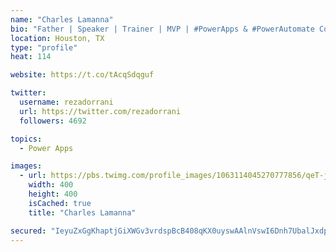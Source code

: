```yaml
---
name: "Charles Lamanna"
bio: "Father | Speaker | Trainer | MVP | #PowerApps & #PowerAutomate Community Super User | YouTuber Right-pointing triangle http://youtube.com/c/rezadorrani | Learn - Share - Clockwise rightwards and leftwards open circle arrows"
location: Houston, TX
type: "profile"
heat: 114

website: https://t.co/tAcqSdqguf

twitter:
  username: rezadorrani
  url: https://twitter.com/rezadorrani
  followers: 4692

topics:
  - Power Apps

images:
  - url: https://pbs.twimg.com/profile_images/1063114045270777856/qeT-jpWr_400x400.jpg
    width: 400
    height: 400
    isCached: true
    title: "Charles Lamanna"

secured: "IeyuZxGgKhaptjGiXWGv3vrdspBcB408qKX0uyswAAlnVswI6Dnh7UbalJxdpq9mvJ2+6rEdWM9SNUh8gPPNBdqtiftkcahDXZ0zGU9HvUFdJH3oQAkWVXSzGpVh84T9sVM41aDb44avg7SOstUNtLkkVziKTi02l+1KV9b45eKLqdFpkcExfQgGAe+dfsO3UR4iOjYF4iwgZIy4qWS8YP+UNsAA90vvUiOQuv6iUmOP/XyYXoNgPu455PVaVrYUujEjac/cStCTOx8k4pB07jkvja6ZC2n7rOohb9Saox1Hijy8MfSXcLdLiC8DbH4T4J787Gbb7JDCIuc+ZHRBsxm1yIyHwEVi6VD6kSZMJQdpDdrRCP+9sEGT3XBrH+qmUg7CHoJT+ylDHil+z5cQfjlnoAJzB84bYGtA3+zCs9s=;GLEHeml3J3gzr57o4AU2JQ=="
---
```


